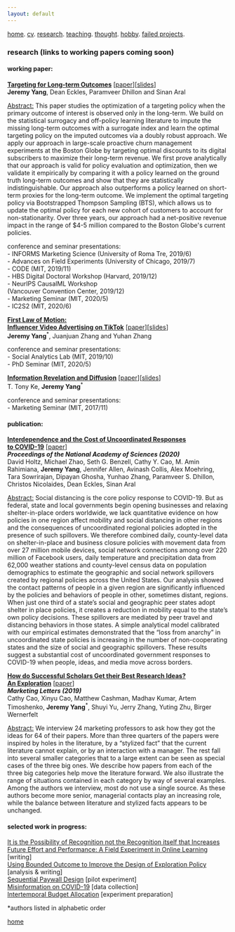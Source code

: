 ```yaml
---
layout: default
---
```


[home](./). [cv](./cv.html). [research](./research.md). [teaching](./teaching.md). [thought](./thought.md). [hobby](./hobby.md). [failed projects](./failed.md).

### research (links to working papers coming soon) 

#### working paper:

<ins>**Targeting for Long-term Outcomes**</ins> [<a href="">paper</a>][<a href=" ">slides</a>]<br/>
**Jeremy Yang**, Dean Eckles, Paramveer Dhillon and Sinan Aral

<ins>Abstract:</ins> This paper studies the optimization of a targeting policy when the primary outcome of interest is observed only in the long-term. We build on the statistical surrogacy and off-policy learning literature to impute the missing long-term outcomes with a surrogate index and learn the optimal targeting policy on the imputed outcomes via a doubly robust approach. We apply our approach in large-scale proactive churn management experiments at the Boston Globe by targeting optimal discounts to its digital subscribers to maximize their long-term revenue. We first prove analytically that our approach is valid for policy evaluation and optimization, then we validate it empirically by comparing it with a policy learned on the ground truth long-term outcomes and show that they are statistically indistinguishable. Our approach also outperforms a policy learned on short-term proxies for the long-term outcome. We implement the optimal targeting policy via Bootstrapped Thompson Sampling (BTS), which allows us to update the optimal policy for each new cohort of customers to account for non-stationarity. Over three years, our approach had a net-positive revenue impact in the range of \$4-5 million compared to the Boston Globe's current policies.

conference and seminar presentations:<br/>
\- INFORMS Marketing Science (University of Roma Tre, 2019/6)<br/>
\- Advances on Field Experiments (University of Chicago, 2019/7)<br/>
\- CODE (MIT, 2019/11)<br/>
\- HBS Digital Doctoral Workshop (Harvard, 2019/12)<br/>
\- NeurIPS CausalML Workshop <br/> 
(Vancouver Convention Center, 2019/12)<br/> 
\- Marketing Seminar (MIT, 2020/5)<br/> 
\- IC2S2 (MIT, 2020/6)<br/> 

<ins>**First Law of Motion: <br/>
Influencer Video Advertising on TikTok**</ins> [<a href="">paper</a>][<a href=" ">slides</a>]<br/>
**Jeremy Yang**<sup>*</sup>, Juanjuan Zhang and Yuhan Zhang

conference and seminar presentations:<br/>
\- Social Analytics Lab (MIT, 2019/10)<br/>
\- PhD Seminar (MIT, 2020/5)<br/>

<!--
Abstract: TikTok is the most popular short video platform in the world with over 500M active users. We show three sets of early results using a unique dataset with detailed information on influencer created advertising videos, user engagement with the video (e.g., like, comment and share) and product page visits and sales on Douyin (the Chinese version of TikTok) : (1) by exploiting the differential timing of video posting, we use a difference in difference approach to estimate the causal effect of influencer advertising on product page visits and sales and calculate influencer ROI, (2) we use methods in computer vision to extract feature embeddings from the videos and show that video content and influencer fixed effect explains about the same amount of variation in sales, (3) somewhat surprisingly, user engagement with the video is not predictive of sales, it suggests that it might not be a good idea for brands to choose influencers based on past engagement if they want to generate short-term sales.
-->

<ins>**Information Revelation and Diffusion**</ins> [<a href="">paper</a>][<a href="">slides</a>]<br/>
T. Tony Ke, **Jeremy Yang**<sup>*</sup> 

conference and seminar presentations:<br/>
\- Marketing Seminar (MIT, 2017/11)<br/>

<!--
Abstract: We investigate how uncertainty affects information sharing behavior. Using data on the spread of scientific news regarding the discovery of Higgs boson on Twitter in July 2012 we find that: (1) the main effect of uncertainty reduction on sharing probability is positive, (2) there's positive peer effect (crowding in) in the pre announcement or rumor phase that is characterized by piecemeal release of signals that are informative but noisy (high to medium uncertainty), (3) peer effect becomes negative (crowding out) in the post-announcement phase when the discovery is officially confirmed (low uncertainty) and (4) because of the negative interaction between information uncertainty and peer effect, when the number of sharing peers exceed some threshold, individuals are more likely to share when uncertainty is higher. This result suggests that the crowding in effect in rumor phase tends to amplify diffusion while the crowding out effect after confirmation tends to suppress diffusion. This motivates a simple learning model that highlights the mechanism through which uncertainty interacts with peer effects to drive the pattern of diffusion and offers a potential explanation to why rumors tend to diffuse wider and faster than verified news, even when the content of information is holding fixed. We further corroborate the result by analyzing a broader dataset that contains over 2400 rumors about 5 breaking news on Twitter from 2014-2015.
-->

#### publication:
<ins>**Interdependence and the Cost of Uncoordinated Responses <br/>
to COVID-19**</ins> [<a href="https://www.pnas.org/content/early/2020/07/29/2009522117">paper</a>]<br/>
**_Proceedings of the National Academy of Sciences (2020)_** <br/> 
David Holtz, Michael Zhao, Seth G. Benzell, Cathy Y. Cao, M. Amin Rahimiana, **Jeremy Yang**, Jennifer Allen, Avinash Collis, Alex Moehring, Tara Sowrirajan, Dipayan Ghosha, Yunhao Zhang, Paramveer S. Dhillon, Christos Nicolaides, Dean Eckles, Sinan Aral

<ins>Abstract:</ins> Social distancing is the core policy response to COVID-19. But as federal, state and local governments begin opening businesses and relaxing shelter-in-place orders worldwide, we lack quantitative evidence on how policies in one region affect mobility and social distancing in other regions and the consequences of uncoordinated regional policies adopted in the presence of such spillovers. We therefore combined daily, county-level data on shelter-in-place and business closure policies with movement data from over 27 million mobile devices, social network connections among over 220 million of Facebook users, daily temperature and precipitation data from 62,000 weather stations and county-level census data on population demographics to estimate the geographic and social network spillovers created by regional policies across the United States. Our analysis showed the contact patterns of people in a given region are significantly influenced by the policies and behaviors of people in other, sometimes distant, regions. When just one third of a state’s social and geographic peer states adopt shelter in place policies, it creates a reduction in mobility equal to the state’s own policy decisions. These spillovers are mediated by peer travel and distancing behaviors in those states. A simple analytical model calibrated with our empirical estimates demonstrated that the “loss from anarchy” in uncoordinated state policies is increasing in the number of non-cooperating states and the size of social and geographic spillovers. These results suggest a substantial cost of uncoordinated government responses to COVID-19 when people, ideas, and media move across borders.

<ins>**How do Successful Scholars Get their Best Research Ideas? <br/>
An Exploration**</ins> [<a href="https://mitsloan.mit.edu/shared/ods/documents/?PublicationDocumentID=5970">paper</a>]<br/> 
**_Marketing Letters (2019)_** <br/> 
Cathy Cao, Xinyu Cao, Matthew Cashman, Madhav Kumar, Artem Timoshenko, **Jeremy Yang**<sup>*</sup>, Shuyi Yu, Jerry Zhang, Yuting Zhu, Birger Wernerfelt

<ins>Abstract:</ins> We interview 24 marketing professors to ask how they got the ideas for 64 of their papers. More than three quarters of the papers were inspired by holes in the literature, by a “stylized fact” that the current literature cannot explain, or by an interaction with a manager. The rest fall into several smaller categories that to a large extent can be seen as special cases of the three big ones. We describe how papers from each of the three big categories help move the literature forward. We also illustrate the range of situations contained in each category by way of several examples. Among the authors we interview, most do not use a single source. As these authors become more senior, managerial contacts play an increasing role, while the balance between literature and stylized facts appears to be unchanged.

<!-- #### revise & resubmit:-->

#### selected work in progress:

<ins>It is the Possibility of Recognition not the Recognition itself that Increases Future Effort and Performance: A Field Experiment in Online Learning </ins> [writing] <br/> 
<ins>Using Bounded Outcome to Improve the Design of Exploration Policy</ins> [analysis & writing] <br/> 
<ins>Sequential Paywall Design</ins> [pilot experiment] <br/> 
<ins>Misinformation on COVID-19</ins> [data collection] <br/> 
<ins>Intertemporal Budget Allocation</ins> [experiment preparation]
<!--
<ins>Information Revelation and Diffusion</ins> [analysis & writing] <br/>
-->

*authors listed in alphabetic order

[home](./)
